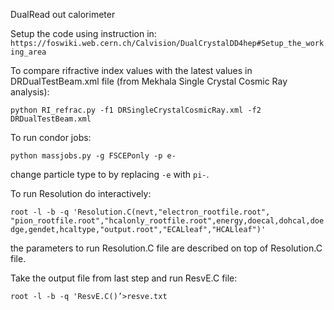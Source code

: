 DualRead out calorimeter

Setup the code using instruction in: `https://foswiki.web.cern.ch/Calvision/DualCrystalDD4hep#Setup_the_working_area`

To compare rifractive index values with the latest values in DRDualTestBeam.xml file (from Mekhala Single Crystal Cosmic Ray analysis):

`python RI_refrac.py -f1 DRSingleCrystalCosmicRay.xml -f2 DRDualTestBeam.xml`

To run condor jobs:

`python massjobs.py -g FSCEPonly -p e-`

change particle type to by replacing `-e` with `pi-`.

To run Resolution do interactively:

`root -l -b -q 'Resolution.C(nevt,"electron_rootfile.root", "pion_rootfile.root","hcalonly_rootfile.root",energy,doecal,dohcal,doedge,gendet,hcaltype,"output.root","ECALleaf","HCALleaf")'`

the parameters to run Resolution.C file are described on top of Resolution.C file.

Take the output file from last step and run ResvE.C file:

`root -l -b -q 'ResvE.C()’>resve.txt`
